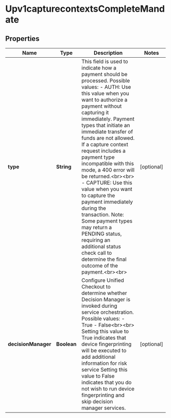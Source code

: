 
# Upv1capturecontextsCompleteMandate

## Properties
Name | Type | Description | Notes
------------ | ------------- | ------------- | -------------
**type** | **String** | This field is used to indicate how a payment should be processed.  Possible values: - AUTH: Use this value when you want to authorize a payment without capturing it immediately.  Payment types that initiate an immediate transfer of funds are not allowed.  If a capture context request includes a payment type incompatible with this mode, a 400 error will be returned.&lt;br&gt;&lt;br&gt;   - CAPTURE: Use this value when you want to capture the payment immediately during the transaction.  Note: Some payment types may return a PENDING status, requiring an additional status check call to determine the final outcome of the payment.&lt;br&gt;&lt;br&gt;  |  [optional]
**decisionManager** | **Boolean** | Configure Unified Checkout to determine whether Decision Manager is invoked during service orchestration.  Possible values:  - True  - False&lt;br&gt;&lt;br&gt;  Setting this value to True indicates that device fingerprinting will be executed to add additional information for risk service Setting this value to False indicates that you do not wish to run device fingerprinting and skip decision manager services.  |  [optional]



